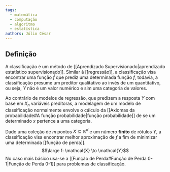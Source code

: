 ```yaml
---
tags:
  - matemática
  - computação
  - algoritmo
  - estatística
authors: Júlio César
---
```

## Definição

A classificação é um método de [[Aprendizado Supervisionado|aprendizado estatístico supervisionado]]. Similar à [[regressão]], a classificação visa encontrar uma função $\hat{f}$ que prediz uma determinada função $f$, todavia, a classificação presume um preditor qualitativo ao invés de um quantitativo, ou seja, $Y$ não é um valor numérico e sim uma categoria de valores.

Ao contrário de modelos de regressão, que predizem a resposta $Y$ com base em $X_n$ variáveis preditoras, a modelagem de um modelo de classificação normalmente envolve o cálculo da [[Axiomas da probabilidade#A função probabilidade|função probabilidade]] de se um determinado $x$ pertence a uma categoria.

Dado uma coleção de $m$ pontos $X \subseteq \mathbb{R}^d$ e um número **finito** de rótulos $Y$, a classificação visa encontrar melhor aproximação de $f$ a fim de minimizar uma determinada [[função de perda]].
$$\large f: \mathcal{X} \to \mathcal{Y}$$
No caso mais básico usa-se a [[Função de Perda#Função de Perda 0-1|Função de Perda 0-1]] para problemas de classificação.